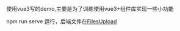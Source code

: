 使用vue3写的demo,主要是为了训练使用vue3+组件库实现一些小功能

npm run serve 运行，后端文件在[FilesUpload](https://github.com/MQliferecord/FilesUpload)

